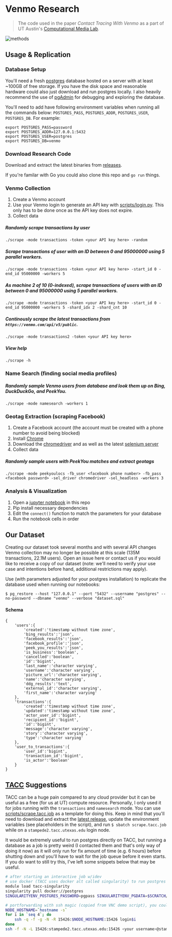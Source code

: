 # Venmo Research

> The code used in the paper *Contact Tracing With Venmo* as a part of UT Austin's [Computational Media Lab](http://www.computationalmedialab.com/).

![methods](https://github.com/sshh12/venmo-research/blob/master/notebooks/fig_methods.png)

## Usage & Replication

### Database Setup

You'll need a fresh [postgres](https://www.postgresql.org/download/) database hosted on a server with at least ~100GB of free storage. If you have the disk space and reasonable hardware could also just download and run postgres locally. I also heavily recommend the use of [pgAdmin](https://www.pgadmin.org/) for debugging and exploring the database.

You'll need to add have following environment variables when running all the commands below: `POSTGRES_PASS`, `POSTGRES_ADDR`, `POSTGRES_USER`, `POSTGRES_DB`. For example:

```
export POSTGRES_PASS=password
export POSTGRES_ADDR=127.0.0.1:5432
export POSTGRES_USER=postgres
export POSTGRES_DB=venmo
```

### Download Research Code

Download and extract the latest binaries from [releases](https://github.com/sshh12/venmo-research/releases).

If you're familar with Go you could also clone this repo and `go run` things. 

### Venmo Collection

1. Create a Venmo account
2. Use your Venmo login to generate an API key with [scripts/login.py](https://github.com/sshh12/venmo-research/blob/master/scripts/login.py). This only has to be done once as the API key does not expire.
3. Collect data

##### Randomly scrape transactions by user
```
./scrape -mode transactions -token <your API key here> -random
```

##### Scrape transactions of user with an ID between 0 and 95000000 using 5 parallel workers.
```
./scrape -mode transactions -token <your API key here> -start_id 0 -end_id 95000000 -workers 5
```

##### As machine 2 of 10 (0-indexed), scrape transactions of users with an ID between 0 and 95000000 using 5 parallel workers.
```
./scrape -mode transactions -token <your API key here> -start_id 0 -end_id 95000000 -workers 5 -shard_idx 2 -shard_cnt 10
```

##### Continously scrape the latest transactions from `https://venmo.com/api/v5/public`.
```
./scrape -mode transactions2 -token <your API key here>
```

##### View help
```
./scrape -h
```

### Name Search (finding social media profiles)

##### Randomly sample Venmo users from database and look them up on Bing, DuckDuckGo, and PeekYou.

```
./scrape -mode namesearch -workers 1
```

### Geotag Extraction (scraping Facebook)

1. Create a Facebook account (the account must be created with a phone number to avoid being blocked)
2. Install [Chrome](https://www.google.com/chrome/)
3. Download the [chromedriver](https://chromedriver.chromium.org/downloads) and as well as the latest [selenium server](https://www.selenium.dev/downloads/)
4. Collect data

##### Randomly sample users with PeekYou matches and extract geotags

```
./scrape -mode peekyoulocs -fb_user <facebook phone number> -fb_pass <facebook password> -sel_driver chromedriver -sel_headless -workers 3
```

### Analysis & Visualization

1. Open a [jupyter notebook](https://github.com/sshh12/venmo-research/tree/master/notebooks) in this repo
2. Pip install necessary dependencies
3. Edit the `connect()` function to match the parameters for your database
4. Run the notebook cells in order

## Our Dataset

Creating our dataset took several months and with several API changes Venmo collection may no longer be possible at this scale (135M transactions, 22.1M users). Open an issue here or contact us if you would like to receive a copy of our dataset (note: we'll need to verify your use case and intentions before hand, additional restrictions may apply).

Use (with parameters adjusted for your postgres installation) to replicate the database used when running our notebooks:
```
$ pg_restore --host "127.0.0.1" --port "5432" --username "postgres" --no-password --dbname "venmo" --verbose "dataset.sql"
```

#### Schema

```
{
	'users':{
		'created':'timestamp without time zone',
		'bing_results':'json',
		'facebook_results':'json',
		'facebook_profile':'json',
		'peek_you_results':'json',
		'is_business':'boolean',
		'cancelled':'boolean',
		'id':'bigint',
		'last_name':'character varying',
		'username':'character varying',
		'picture_url':'character varying',
		'name':'character varying',
		'ddg_results':'text',
		'external_id':'character varying',
		'first_name':'character varying'
	},
	'transactions':{
		'created':'timestamp without time zone',
		'updated':'timestamp without time zone',
		'actor_user_id':'bigint',
		'recipient_id':'bigint',
		'id':'bigint',
		'message':'character varying',
		'story':'character varying',
		'type':'character varying'
	},
	'user_to_transactions':{
		'user_id':'bigint',
		'transaction_id':'bigint',
		'is_actor':'boolean'
	}
}
```

## [TACC](https://www.tacc.utexas.edu/) Suggestions

TACC can be a huge pain compared to any cloud provider but it can be useful as a free (for us at UT) compute resource. Personally, I only used it for jobs running with the `transactions` and `namesearch` mode. You can use [scripts/scrape.tacc.job](https://github.com/sshh12/venmo-research/blob/master/scripts/scrape.tacc.job) as a template for doing this. Keep in mind that you'll need to download and extract the [latest release](https://github.com/sshh12/venmo-research/releases), update the environment variables (see placeholders in the script), and run `$ sbatch scrape.tacc.job` while on a `stampede2.tacc.utexas.edu` login node.

It would be extremely useful to run postgres directly on TACC, but running a database as a job is pretty weird (I contacted them and that's only way of doing it now) as it will only run for fix amount of time (e.g. 6 hours) before shutting down and you'll have to wait for the job queue before it even starts. If you do want to still try this, I've left some snippets below that may be useful.

```bash
# after starting an interactive job w/idev
# use docker (TACC uses docker alt called singularity) to run postgres server
module load tacc-singularity
singularity pull docker://postgres
SINGULARITYENV_POSTGRES_PASSWORD=pgpass SINGULARITYENV_PGDATA=$SCRATCH/pgdata singularity run --cleanenv --bind $SCRATCH:/var postgres_latest.sif

# portforwarding with ssh magic (copied from VNC demo script), you could maybe ngrok tcp 5432 instead (?)
NODE_HOSTNAME=`hostname -s`
for i in `seq 4`; do
    ssh -q -f -g -N -R 15426:$NODE_HOSTNAME:15426 login$i
done
ssh -f -N -L 15426:stampede2.tacc.utexas.edu:15426 <your username>@stampede2.tacc.utexas.edu
```